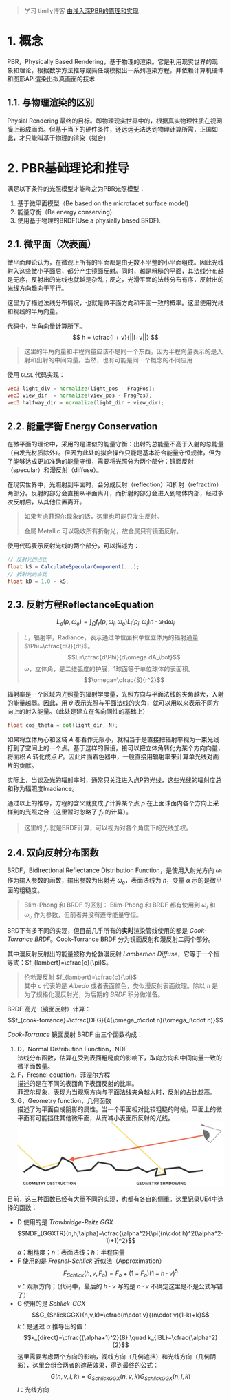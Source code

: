 > 学习 timlly博客 [由浅入深PBR的原理和实现](https://www.cnblogs.com/timlly/p/10631718.html)

# 1. 概念

PBR，Physically Based Rendering，基于物理的渲染。它是利用现实世界的现象和理论，根据数学方法推导或简任或模拟出一系列渲染方程，并依赖计算机硬件和图形API渲染出拟真画面的技术.

## 1.1. 与物理渲染的区别

Physial Rendering 最终的目标。即物理现实世界中的，根据真实物理性质在视网膜上形成画面。但基于当下的硬件条件，还远远无法达到物理计算所需，正国如此，才只能叫基于物理的渲染（拟合）

# 2. PBR基础理论和推导

满足以下条件的光照模型才能称之为PBR光照模型：
1. 基于微平面模型（Be based on the 	microfacet surface model) 
2. 能量守衡（Be energy conserving). 
3. 使用基于物理的BRDF(Use a physially based BRDF). 

## 2.1. 微平面（次表面）

微平面理论认为，在微观上所有的平面都是由无数不平整的小平面组成。因此光线射入这些微小平面后，都分产生镜面反射。同时，越是粗糙的平面，其法线分布越是无序，反射出的光线也就越是杂乱；反之，光滑平面的法线分布有序，反射出的光线方向趋向于平行。

这里为了描述法线分布情况，也就是微平面方向和平面一致的概率。这里使用光线和视线的半角向量。

代码中，半角向量计算所下。
$$
h = \cfrac{l + v}{||l+v||}
$$

> 这里的半角向量和半程向量应该不是同一个东西，因为半程向量表示的是入射和出射的中间向量。当然，也有可能是同一个概念的不同应用

使用 `GLSL` 代码实现：

```glsl
vec3 light_div = normalize(light_pos - FragPos);
vec3 view_dir  = normalize(view_pos - FragPos);
vec3 halfway_dir = normalize(light_dir + view_dir);
```

## 2.2. 能量字衡 Energy Conservation 

在微平面的理论中，采用的是进似的能量守衡：出射的总能量不高于入射的总能量（自发光材质除外）。但因为此处的拟合操作只能是基本符合能量守恒规律，但为了能够达成更加准确的能量守恒，需要将光照分为两个部分：镜面反射（specular）和漫反射（diffuse）。

在现实世界中，光照射到平面时，会分成反射（reflection）和折射（refractim）两部分。反射的部分会直接从平面离开，而折射的部分会进入到物体内部，经过多次反射后，从其他位置离开。

> 如果考虑菲涅尔现象的话，这里也可能只发生反射。
> 
> 金属 Metallic 可以吸收所有折射光，故金属只有镜面反射。

使用代码表示反射光线的两个部分，可以描述为：

```glsl
// 反射光的占比
float kS = CalculateSpecularComponent(...);
// 折射光的占比
float kD = 1.0 - kS;
```

## 2.3. 反射方程ReflectanceEquation

$$
L_o(p,\omega_o)=\int_{\Omega}f_r(p,\omega_i,\omega_o)L_i(p_i,\omega_i)n\cdot \omega_id\omega_i
$$

> $L$，辐射率，Radiance，表示通过单位面积单位立体角的辐射通量$\Phi=\cfrac{dQ}{dt}$。
> $$L=\cfrac{d\Phi}{d\omega dA_\bot}$$
> $\omega$，立体角，是二维弧度的护展，1球面等于单位球体的表面积。
 $$\omega=\cfrac{S}{r^2}$$

辐射率是一个区域内光照量的辐射学度量，光照方向与平面法线的夹角越大，入射的能量越弱。因此，用 $\theta$ 表示光照与平面法线的夹角，就可以用以来表示不同方向上的射入能量。（此处是建立在各向同性的基础上）

```glsl
float cos_theta = dot(light_dir, N);
```

如果将立体角心和区域 $A$ 都看作无限小，就相当于是直接把辐射率视为一束光线打到了空间上的一个点。基于这样的假设，接可以把立体角转化为某个方向向量，将面积 $A$ 转化成点 $P$。因此片面着色器中，一般直接用辐射率来计算单光线对面片的贡献。

实际上，当谈及光的辐射率时，通常只关注进入点P的光线，这些光线的辐射度总和称为辐照度Irradiance。

通过以上的推导，方程的含义就变成了计算某个点 $p$ 在上面球面内各个方向上采样到的光照之合（这里暂时忽略了 $f_r$ 的计算）。

> 这里的 $f_r$ 就是BRDF计算，可以视为对各个角度下的光线加权。

## 2.4. 双向反射分布函数

BRDF，Bidirectional Reflectance Distribution Function，是使用入射光方向 $\omega_i$ 作为输入参数的函数，输出参数为出射光 $\omega_o$，表面法线为 $n$，变量 $\alpha$ 示的是微平面的粗糙度。

> Blim-Phong 和 BRDF 的区别：
> Blim-Phong 和 BRDF 都有使用到 $\omega_i$ 和 $\omega_o$ 作为参数，但前者并没有遵守能量守恒。

BRD下有多不同的实现，但目前几乎所有的**实时**渲染管线使用的都是 *Cook-Torrance BRDF*。Cook-Torrance BRDF 分为镜面反射和漫反射二两个部分。

其中漫反射反射出的能量被称为伦勃漫反射 *Lambertion Diffuse*，它等于一个恒等式：$f_{lambert}=\cfrac{c}{\pi}$。

> 伦勃漫反射 $f_{lambert}=\cfrac{c}{\pi}$<br>其中 $c$ 代表的是 *Albedo* 或者表面颜色，类似漫反射表面纹理。除以 $\pi$ 是为了规格化漫反射光，为后期的 *BRDF* 积分做准备。

BRDF 高光（镜面反射）计算：
$$f_{cook-torrance}=\cfrac{DFG}{4(\omega_o\cdot n)(\omega_i\cdot n)}$$

*Cook-Torrance* 镜面反射 BRDF 由三个函数构成：

1. D，Normal Distribution Function，NDF<br>法线分布函数，估算在受到表面粗糙度的影响下，取向方向和中间向量一致的微平面数量。
2. F，Fresnel equation，菲涅尔方程<br>描述的是在不同的表面角下表面反射的比率。<br>菲涅尔现象，表现为当观察方向与平面法线夹角越大时，反射的占比越高。
3. G，Geometry function，几何函数<br>描述了为平面自成阴影的属性。当一个平面相对比较粗糙的时候，平面上的微平面有可能挡住其他微平面，从而减小表面所反射的光线。<br>![PBR-GeometryFunction-GeometryObstruction](./img/PBR-GeometryFunction-GeometryObstruction.jpg)

目前，这三种函数已经有大量不同的实现，也都有各自的侧重。这里记录UE4中选择的函数：
- D 使用的是 *Trowbridge-Reitz GGX* 
	$$NDF_{GGXTR}(n,h,\alpha)=\cfrac{\alpha^2}{\pi((n\cdot h)^2(\alpha^2-1)+1)^2}$$
	$\alpha$：粗糙度；$n$：表面法线；$h$：半程向量
- F 使用的是 *Fresnel-Schlick* 近似法（Approximation）
	$$F_{Schlick}(h,v,F_o)=F_o+(1-F_o)(1-h\cdot v)^5$$
	$v$：观察方向；（代码中，最后的 $h\cdot v$ 写的是 $n\cdot v$ 不确定这里是不是公式写错了）
- G 使用的是 *Schlick-GGX*
	$$G_{ShlickGGX}(n,v,k)=\cfrac{n\cdot v}{(n\cdot v)(1-k)+k}$$
	$k$：是通过 $\alpha$ 推导出的值：
	$$k_{direct}=\cfrac{(\alpha+1)^2}{8} \quad k_{IBL}=\cfrac{\alpha^2}{2}$$
	这里需要考虑两个方向的影响，视线方向（几何遮挡）和光线方向（几何阴影），这里会组合两者的遮蔽效果，得到最终的公式：
	$$G(n,v,l,k)=G_{SchlickGGX}(n,v,k) G_{SchlickGGX}(n,l,k)$$
	$l$：光线方向
